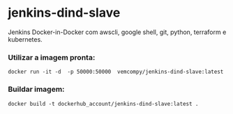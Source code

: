 # jenkins-dind-slave
Jenkins Docker-in-Docker com awscli, google shell, git, python, terraform e kubernetes.


### Utilizar a imagem pronta:

``` docker run -it -d  -p 50000:50000  vemcompy/jenkins-dind-slave:latest ```

### Buildar imagem:

``` docker build -t dockerhub_account/jenkins-dind-slave:latest . ```
